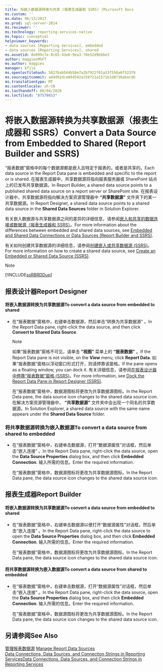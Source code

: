 ```yaml
---
title: 将嵌入数据源转换为共享 (报表生成器和 SSRS) |Microsoft Docs
ms.custom: ''
ms.date: 06/13/2017
ms.prod: sql-server-2014
ms.reviewer: ''
ms.technology: reporting-services-native
ms.topic: conceptual
helpviewer_keywords:
- data sources [Reporting Services], embedded
- data sources [Reporting Services], shared
ms.assetid: 0e099c7e-8c03-43eb-9ea3-76e52d9ebbe3
author: maggiesMSFT
ms.author: maggies
manager: kfile
ms.openlocfilehash: 5827bab564b58e7a2b7922f01a33f550a6f523f9
ms.sourcegitcommit: ad4d92dce894592a259721a1571b1d8736abacdb
ms.translationtype: MT
ms.contentlocale: zh-CN
ms.lasthandoff: 08/04/2020
ms.locfileid: "87578653"
---
```

# <a name="convert-a-data-source-from-embedded-to-shared-report-builder-and-ssrs"></a><span data-ttu-id="f391f-102">将嵌入数据源转换为共享数据源（报表生成器和 SSRS）</span><span class="sxs-lookup"><span data-stu-id="f391f-102">Convert a Data Source from Embedded to Shared (Report Builder and SSRS)</span></span>
  <span data-ttu-id="f391f-103">“报表数据”窗格中的每个数据源都是嵌入且特定于报表的，或者是共享的。</span><span class="sxs-lookup"><span data-stu-id="f391f-103">Each data source in the Report Data pane is embedded and specific to the report or is shared.</span></span> <span data-ttu-id="f391f-104">在报表生成器中，共享数据源将指向报表服务器或 SharePoint 站点上的已发布共享数据源。</span><span class="sxs-lookup"><span data-stu-id="f391f-104">In Report Builder, a shared data source points to a published shared data source on a report server or SharePoint site.</span></span> <span data-ttu-id="f391f-105">在报表设计器中，共享数据源将指向解决方案资源管理器中 **“共享数据源”** 文件夹下的某一共享数据源。</span><span class="sxs-lookup"><span data-stu-id="f391f-105">In Report Designer, a shared data source points to a shared data source in the **Shared Data Sources** folder in Solution Explorer.</span></span>  
  
 <span data-ttu-id="f391f-106">有关嵌入数据源与共享数据源之间的差异的详细信息，请参阅[嵌入和共享的数据连接或数据源（报表生成器和 SSRS）](../embedded-and-shared-data-connections-or-data-sources-report-builder-and-ssrs.md)。</span><span class="sxs-lookup"><span data-stu-id="f391f-106">For more information about the differences between embedded and shared data sources, see [Embedded and Shared Data Connections or Data Sources &#40;Report Builder and SSRS&#41;](../embedded-and-shared-data-connections-or-data-sources-report-builder-and-ssrs.md).</span></span>  
  
 <span data-ttu-id="f391f-107">有关如何创建共享数据源的详细信息，请参阅[创建嵌入或共享数据源 (SSRS)](../create-an-embedded-or-shared-data-source-ssrs.md)。</span><span class="sxs-lookup"><span data-stu-id="f391f-107">For more information on how to create a shared data source, see [Create an Embedded or Shared Data Source &#40;SSRS&#41;](../create-an-embedded-or-shared-data-source-ssrs.md).</span></span>  
  
> [!NOTE]  
>  [!INCLUDE[ssRBRDDup](../../includes/ssrbrddup-md.md)]  
  
## <a name="report-designer"></a><span data-ttu-id="f391f-108">报表设计器</span><span class="sxs-lookup"><span data-stu-id="f391f-108">Report Designer</span></span>  
  
#### <a name="to-convert-a-data-source-from-embedded-to-shared"></a><span data-ttu-id="f391f-109">将嵌入数据源转换为共享数据源</span><span class="sxs-lookup"><span data-stu-id="f391f-109">To convert a data source from embedded to shared</span></span>  
  
-   <span data-ttu-id="f391f-110">在“报表数据”窗格中，右键单击数据源，然后单击“转换为共享数据源”  。</span><span class="sxs-lookup"><span data-stu-id="f391f-110">In the Report Data pane, right-click the data source, and then click **Convert to Shared Data Source**.</span></span>  
  
    > [!NOTE]  
    >  <span data-ttu-id="f391f-111">如果“报表数据”窗格不可见，请单击 **“视图”** 菜单上的 **“报表数据”** 。</span><span class="sxs-lookup"><span data-stu-id="f391f-111">If the Report Data pane is not visible, on the **View** menu, click **Report Data**.</span></span> <span data-ttu-id="f391f-112">如果“报表数据”窗格以浮动窗口形式打开，则请停靠该窗格。</span><span class="sxs-lookup"><span data-stu-id="f391f-112">If the pane opens as a floating window, you can dock it.</span></span> <span data-ttu-id="f391f-113">有关详细信息，请参阅[在报表设计器中停靠“报表数据”窗格 (SSRS)](../tools/dock-the-report-data-pane-in-report-designer-ssrs.md)。</span><span class="sxs-lookup"><span data-stu-id="f391f-113">For more information, see [Dock the Report Data Pane in Report Designer &#40;SSRS&#41;](../tools/dock-the-report-data-pane-in-report-designer-ssrs.md).</span></span>  
  
     <span data-ttu-id="f391f-114">在“报表数据”窗格中，数据源图标将更改为共享数据源图标。</span><span class="sxs-lookup"><span data-stu-id="f391f-114">In the Report Data pane, the data source icon changes to the shared data source icon.</span></span> <span data-ttu-id="f391f-115">在解决方案资源管理器中， **“共享数据源”** 文件夹中会出现一个同名的共享数据源。</span><span class="sxs-lookup"><span data-stu-id="f391f-115">In Solution Explorer, a shared data source with the same name appears under the **Shared Data Source** folder.</span></span>  
  
### <a name="to-convert-a-data-source-from-shared-to-embedded"></a><span data-ttu-id="f391f-116">将共享数据源转换为嵌入数据源</span><span class="sxs-lookup"><span data-stu-id="f391f-116">To convert a data source from shared to embedded</span></span>  
  
-   <span data-ttu-id="f391f-117">在“报表数据”窗格中，右键单击数据源，打开“数据源属性”对话框，然后单击“嵌入连接”   。</span><span class="sxs-lookup"><span data-stu-id="f391f-117">In the Report Data pane, right-click the data source, open the **Data Source Properties** dialog box, and then click **Embedded Connection**.</span></span> <span data-ttu-id="f391f-118">输入所需的信息。</span><span class="sxs-lookup"><span data-stu-id="f391f-118">Enter the required information.</span></span>  
  
     <span data-ttu-id="f391f-119">在“报表数据”窗格中，数据源图标将更改为共享数据源图标。</span><span class="sxs-lookup"><span data-stu-id="f391f-119">In the Report Data pane, the data source icon changes to the shared data source icon.</span></span>  
  
## <a name="report-builder"></a><span data-ttu-id="f391f-120">报表生成器</span><span class="sxs-lookup"><span data-stu-id="f391f-120">Report Builder</span></span>  
  
#### <a name="to-convert-a-data-source-from-embedded-to-shared"></a><span data-ttu-id="f391f-121">将嵌入数据源转换为共享数据源</span><span class="sxs-lookup"><span data-stu-id="f391f-121">To convert a data source from embedded to shared</span></span>  
  
-   <span data-ttu-id="f391f-122">在“报表数据”窗格中，右键单击数据源以便打开“数据源属性”对话框，然后单击“嵌入连接”   。</span><span class="sxs-lookup"><span data-stu-id="f391f-122">In the Report Data pane, right-click the data source to open the **Data Source Properties** dialog box, and then click **Embedded Connection**.</span></span> <span data-ttu-id="f391f-123">输入所需的信息。</span><span class="sxs-lookup"><span data-stu-id="f391f-123">Enter the required information.</span></span>  
  
     <span data-ttu-id="f391f-124">在“报表数据”窗格中，数据源图标将更改为共享数据源图标。</span><span class="sxs-lookup"><span data-stu-id="f391f-124">In the Report Data pane, the data source icon changes to the shared data source icon.</span></span>  
  
#### <a name="to-convert-a-data-source-from-shared-to-embedded"></a><span data-ttu-id="f391f-125">将共享数据源转换为嵌入数据源</span><span class="sxs-lookup"><span data-stu-id="f391f-125">To convert a data source from shared to embedded</span></span>  
  
-   <span data-ttu-id="f391f-126">在“报表数据”窗格中，右键单击数据源，打开“数据源属性”对话框，然后单击“嵌入连接”   。</span><span class="sxs-lookup"><span data-stu-id="f391f-126">In the Report Data pane, right-click the data source, open the **Data Source Properties** dialog box, and then click **Embedded Connection**.</span></span> <span data-ttu-id="f391f-127">输入所需的信息。</span><span class="sxs-lookup"><span data-stu-id="f391f-127">Enter the required information.</span></span>  
  
     <span data-ttu-id="f391f-128">在“报表数据”窗格中，数据源图标将更改为共享数据源图标。</span><span class="sxs-lookup"><span data-stu-id="f391f-128">In the Report Data pane, the data source icon changes to the shared data source icon.</span></span>  
  
## <a name="see-also"></a><span data-ttu-id="f391f-129">另请参阅</span><span class="sxs-lookup"><span data-stu-id="f391f-129">See Also</span></span>  
 <span data-ttu-id="f391f-130">[管理报表数据源](manage-report-data-sources.md) </span><span class="sxs-lookup"><span data-stu-id="f391f-130">[Manage Report Data Sources](manage-report-data-sources.md) </span></span>  
 [<span data-ttu-id="f391f-131">Data Connections, Data Sources, and Connection Strings in Reporting Services</span><span class="sxs-lookup"><span data-stu-id="f391f-131">Data Connections, Data Sources, and Connection Strings in Reporting Services</span></span>](../data-connections-data-sources-and-connection-strings-in-reporting-services.md)  
  
  
